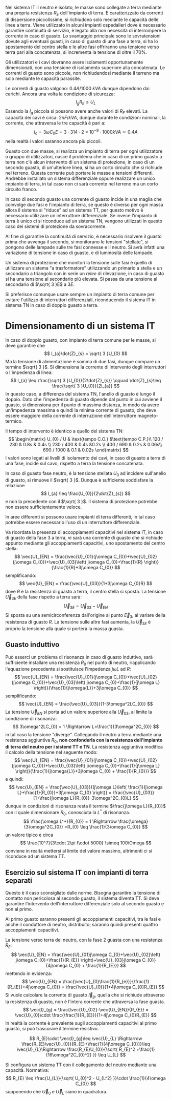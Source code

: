Nel sistema IT il neutro è isolato, le masse sono collegate a terra mediante una propria resistenza $R_E$ dell'impianto di terra.
È caratterizzato da correnti di dispersione piccolissime, si richiudono solo mediante le capacità delle linee a terra.
Viene utilizzato in alcuni impianti ospedalieri dove è necessario garantire continuità di servizio, è legato alla non necessità di interrompere la corrente in caso di guasto.
Lo svantaggio principale sono le sovratensioni dovute agli eventuali guasti, in caso di guasto di una fase a terra, si ha lo spostamento del centro stella e le altre fasi offriranno una tensione verso terra pari alla concatenata, si incrementa la tensione di oltre il 70%.

Gli utilizzatori e i cavi dovranno avere isolamenti opportunamente dimensionati, con una tensione di isolamento superiore alla concatenata.
Le correnti di guasto sono piccole, non richiudendosi mediante il terreno ma solo mediante le capacità parassite.

Le correnti di guasto valgono: $0.4A/1000\ kVA$ dunque dipendono dai carichi. Ancora una volta la condizione di sicurezza:
$$
I_{g}R_{E} \leq U_{L}
$$
Essendo la $I_g$ piccola si possono avere anche valori di $R_E$ elevati.
La capacità dei cavi è circa: $2nF/kVA$, dunque durante le condizioni nominali, la corrente, che attraversa le tre capacità è pari a:
$$
I_{c}=3\omega C_{0}E = 3\cdot 314 \cdot 2\times {10}^{-9}\cdot 1000 kVA \simeq 0.4A
$$
nella realtà i valori saranno ancora più piccoli.

Guasto con due masse, si realizza un impianto di terra per ogni utilizzatore o gruppo di utilizzatori, nasce il problema che in caso di un primo guasto a terra non c'è alcun intervento di un sistema di protezione, in caso di un secondo guasto, di un'ulteriore linea, si ha un corto circuito che si richiude nel terreno.
Questa corrente può portare le masse a tensioni differenti. Andrebbe installato un sistema differenziale oppure realizzare un unico impianto di terra, in tal caso non ci sarà corrente nel terreno ma un corto circuito franco.


In caso di secondo guasto una corrente di guasto incide in una maglia che coinvolge due fasi e l'impianto di terra, se questo è diverso per ogni massa allora il sistema si "riduce" ad un sistema TT, per questo motivo è necessario utilizzare un interruttore differenziale.
Se invece l'impianto di terra è unico ci si riconduce ad un sistema TN, vengono utilizzati in questo caso dei sistemi di protezione da sovracorrente.

Al fine di garantire la continuità di servizio, è necessario risolvere il guasto prima che avvenga il secondo, si monitorano le tensioni "stellate", si pongono delle lampade sulle tre fasi connesse e il neutro. Si avrà infatti una variazione di tensione in caso di guasto, e di luminosità delle lampade.

Un sistema di protezione che monitori la tensione sulle fasi è quello di utilizzare un sistema "a trasformatore" utilizzando un primario a stella e un secondario a triangolo con in serie un *relee* di rilevazione, in caso di guasto si ha una tensione al secondario più elevata. Si passa da una tensione al secondario di $\sqrt{ 3 }E$ a $3E$.

Si preferisce comunque usare sempre un impianto di terra comune per evitare l'utilizzo di interruttori differenziali, riconducendo il sistema IT in sistema TN in caso di doppio guasto a terra.

# Dimensionamento di un sistema IT
In caso di doppio guasto, con impianto di terra comune per le masse, si deve garantire che 
$$
I_{a}\dot{Z}_{s} = \sqrt{ 3 }U_{0}
$$
Ma la tensione di alimentazione è somma di due fasi, dunque compare un termine $\sqrt{ 3 }$.
Si dimensiona la corrente di intervento degli interruttori o l'impedenza di linea:
$$
I_{a} \leq \frac{\sqrt{ 3 }U_{0}}{2\dot{Z}_{s}} \qquad \dot{Z}_{s}\leq \frac{\sqrt{ 3 }U_{0}}{2I_{a}}
$$
In questo caso, a differenza del sistema TN, l'anello di guasto è lungo il doppio.
Dato che l'impedenza di guasto dipende dal punto in cui avviene il guasto, si dimensiona per il punto di massima distanza, in modo da avere un'impedenza massima e quindi la minima corrente di guasto, che deve essere maggiore della corrente di interruzione dell'interruttore magneto-termico.

Il tempo di intervento è identico a quello del sistema TN:
$$
\begin{matrix}
U_{0} / U & \text{tempo C.O.} &\text{tempo C.P.}\\
120 / 230 & 0.8s & 0.4s \\
230 / 400 & 0.4s  &0.2s \\
400 / 690 & 0.2s &  0.06s\\
690 / 1000 & 0.1 & 0.02s
\end{matrix}
$$
I valori sono legati ai livelli di isolamento dei cavi, in caso di guasto a terra di una fase, incide sul cavo, rispetto a terra la tensione concatenata.

In caso di guasto fase neutro, è la tensione stellata $U_0$ ad incidere sull'anello di guasto, si rimuove il $\sqrt{ 3 }$.
Dunque è sufficiente soddisfare la relazione 
$$
I_{a} \leq \frac{U_{0}}{2\dot{Z}_{s}}
$$
e non la precedente con il $\sqrt{ 3 }$.
Il sistema di protezione potrebbe non essere sufficientemente veloce.

In aree differenti si possono usare impianti di terra differenti, in tal caso potrebbe essere necessario l'uso di un interruttore differenziale.


Va ricordata la presenza di accoppiamenti capacitivi nel sistema IT, in  caso di guasto della fase 3 a terra, vi sarà una corrente di guasto che si richiude appunto mediante gli accoppiamenti capacitivi, uno spostamento del centro stella:
$$
\vec{U}_{EN} = \frac{\vec{U}_{01}(j\omega C_{0})+\vec{U}_{02}(j\omega C_{0})+\vec{U}_{03}\left( j\omega C_{0}+\frac{1}{R} \right)}{\frac{1}{R}+3j\omega C_{0}}
$$
semplificando:
$$
\vec{U}_{EN} = \frac{\vec{U}_{03}}{1+3j\omega C_{0}R}
$$
dove $R$ è la resistenza di guasto a terra, il centro stella si sposta.
La tensione $\vec{U}_{3E}$ della fase rispetto a terra sarà:
$$
\vec{U}_{3E} = \vec{U}_{03}-\vec{U}_{EN}
$$
Si sposta su una semicirconferenza dall'origine al punto $\vec{E}_{3}$, al variare della resistenza di guasto $R$.
La tensione sulle altre fasi aumenta, la $\vec{U}_{3E}$ è proprio la tensione alla quale si porterà la massa guasta.


## Guasto induttivo
Può esserci un problema di risonanza in caso di guasto induttivo, sarà sufficiente installare una resistenza $R_{0}$ nel punto di neutro, riapplicando l'equazione precedente si sostituisce l'impedenza $j\omega L$ ad $R$:
$$
\vec{U}_{EN} = \frac{\vec{U}_{01}(j\omega C_{0})+\vec{U}_{02}(j\omega C_{0})+\vec{U}_{03}\left( j\omega C_{0}+\frac{1}{j\omega L} \right)}{\frac{1}{j\omega{L}}+3j\omega C_{0}}
$$
semplificando:
$$
\vec{U}_{EN} = \frac{\vec{U}_{03}}{1-3\omega^2LC_{0}}
$$
La tensione $\vec{U}_{EN}$ si porta ad un valore superiore alla $\vec{U}_{03}$, al limite la condizione di risonanza:
$$
3\omega^2LC_{0} = 1 \Rightarrow L=\frac{1}{3\omega^2C_{0}}
$$
in tal caso la tensione "diverge". Collegando il neutro a terra mediante una resistenza aggiuntiva $R_{0}$, **non confonderla con la resistenza dell'impianto di terra del neutro per i sistemi TT e TN**.
La resistenza aggiuntiva modifica il calcolo della tensione nel seguente modo:
$$
\vec{U}_{EN} = \frac{\vec{U}_{01}(j\omega C_{0})+\vec{U}_{02}(j\omega C_{0})+\vec{U}_{03}\left( j\omega C_{0}+\frac{1}{j\omega L} \right)}{\frac{1}{j\omega{L}}+3j\omega C_{0} + \frac{1}{R_{0}}}
$$
e quindi:
$$
\vec{U}_{EN} = \frac{\vec{U}_{03}}{(j\omega L)\left( \frac{1}{j\omega L}+\frac{1}{R_{0}}+3j\omega C_{0} \right)} = \frac{\vec{U}_{03}}{1+\frac{j\omega L}{R_{0}}-3\omega^2C_{0}L}
$$
dunque in condizioni di risonanza resta il termine $\frac{j\omega L}{R_{0}}$ con il quale dimensionare $R_0$, conosciuta la $L^*$ di risonanza.
$$
\frac{\omega L^*}{R_{0}} = 1 \Rightarrow \frac{\omega}{3\omega^2C_{0}} =R_{0} \leq \frac{1}{3\omega C_{0}}
$$
un valore tipico è circa
$$
\frac{10^7}{3\cdot 2\pi f\cdot 5000} \simeq 100\Omega
$$
conviene in realtà mettersi al limite del valore massimo, altrimenti ci si riconduce ad un sistema TT.

## Esercizio sul sistema IT con impianti di terra separati
Questo è il caso sconsigliato dalle norme.
Bisogna garantire la tensione di contatto non pericolosa al secondo guasto, il sistema diventa TT.
Si deve garantire l'intervento dell'interruttore differenziale solo al secondo guasto e non al primo.

Al primo guasto saranno presenti gli accoppiamenti capacitivi, tra le fasi e anche il conduttore di neutro, distribuito; saranno quindi presenti quattro accoppiamenti capacitivi.

La tensione verso terra del neutro, con la fase 2 guasta con una resistenza $R_E$:
$$
\vec{U}_{EN} = \frac{\vec{U}_{01}j\omega C_{0}+\vec{U}_{02}\left( j\omega C_{0}+\frac{1}{R_{E}} \right)+\vec{U}_{03}j\omega C_{0}}{4j\omega C_{0} + \frac{1}{R_{E}}}
$$
mettendo in evidenza:
$$
\vec{U}_{EN} = \frac{\vec{U}_{0}\frac{1}{R_{e}}}{\frac{1}{R_{E}}+4j\omega C_{0}} = \frac{\vec{U}_{0}}{1+4j\omega C_{0}R_{E}}
$$
Si vuole calcolare la corrente di guasto $\vec{I}_{g}$, quella che si richiude attraverso la resistenza di guasto, non è l'intera corrente che attraversa la fase guasta.
$$
\vec{I}_{g} = \frac{\vec{U}_{02}-\vec{U}_{EN}}{R_{E}} = \vec{U}_{0}\cdot \frac{\frac{1}{R_{E}}}{1+4j\omega C_{0}R_{E}}
$$
In realtà la corrente è prevalente sugli accoppiamenti capacitivi al primo guasto, si può trascurare il termine resistivo.

$$
R_{E}\cdot \vec{I}_{g}\leq \vec{U}_{L} \Rightarrow \frac{R_{E}\vec{U}_{0}}{R_{E}+\frac{1}{4j\omega C_{0}}}\leq \vec{U}_{L}\Rightarrow \frac{R_{E}U_{0}}{\sqrt{ R_{E}^2 +\frac{1}{16\omega^2C_{0}^2} }} \leq U_{L}
$$

Si configura un sistema TT con il collegamento del neutro mediante una capacità.
Normativa: 
$$
R_{E} \leq \frac{U_{L}}{\sqrt{ U_{0}^2 - U_{L^2} }}\cdot \frac{1}{4\omega C_{0}}
$$
supponendo che $\vec{U}_{0}$ e $\vec{U}_{L}$ siano in quadratura.